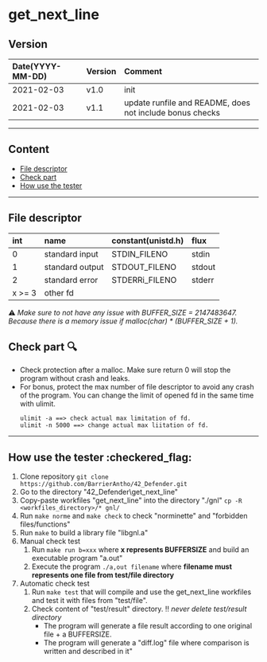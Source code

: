 # get\_next\_line

## Version

|Date(YYYY-MM-DD)|Version|Comment|
|:---|:---|:---|
|2021-02-03|v1.0|init|
|2021-02-03|v1.1|update runfile and README, does not include bonus checks|

---

## Content
- [File descriptor](#file-descriptor)
- [Check part](#check-part)
- [How use the tester](#how-use-the-tester)

---

## File descriptor
|int|name|constant(unistd.h)|flux|
|:---|:---|:---|:---|
|0|standard input|STDIN\_FILENO|stdin|
|1|standard output|STDOUT\_FILENO|stdout|
|2|standard error|STDERRi\_FILENO|stderr|
|x >= 3|other fd|||

:warning: *_Make sure to not have any issue with BUFFER_SIZE = 2147483647. Because there is a memory issue if malloc(char) * (BUFFER_SIZE + 1)._* 

## Check part :mag:
- Check protection after a malloc. Make sure return 0 will stop the program without crash and leaks.
- For bonus, protect the max number of file descriptor to avoid any crash of the program. You can change the limit of opened fd in the same time with ulimit.
	```
	ulimit -a ==> check actual max limitation of fd.
	ulimit -n 5000 ==> change actual max liitation of fd.
	```

---

## How use the tester :checkered\_flag:

1. Clone repository `git clone https://github.com/BarrierAntho/42_Defender.git`  
2. Go to the directory "42\_Defender\\get\_next\_line"
3. Copy-paste workfiles "get\_next\_line" into the directory "./gnl" `cp -R <workfiles_directory>/* gnl/` 
4. Run `make norme` and `make check` to check "norminette" and "forbidden files/functions"
5. Run `make` to build a library file "libgnl.a"
6. Manual check test
	1. Run `make run b=xxx` where **x represents BUFFERSIZE** and build an executable program "a.out"
	2. Execute the program `./a,out filename` where **filename must represents one file from test/file directory**
7. Automatic check test
	1. Run `make test` that will compile and use the get\_next\_line workfiles and test it with files from "test/file".
	2. Check content of "test/result" directory. :bangbang: *_never delete test/result directory_*
		- The program will generate a file result according to one original file + a BUFFERSIZE.
		- The program will generate a "diff.log" file where comparison is written and described in it"

